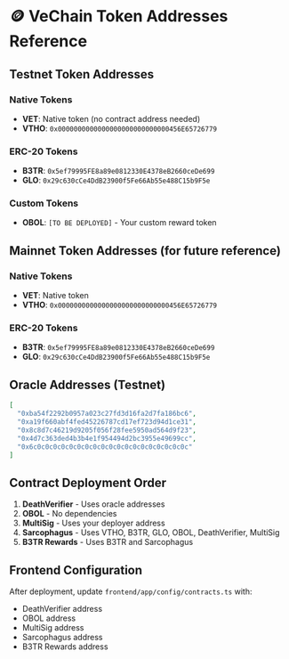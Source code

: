 # 🪙 VeChain Token Addresses Reference

## Testnet Token Addresses

### Native Tokens
- **VET**: Native token (no contract address needed)
- **VTHO**: `0x0000000000000000000000000000456E65726779`

### ERC-20 Tokens
- **B3TR**: `0x5ef79995FE8a89e0812330E4378eB2660ceDe699`
- **GLO**: `0x29c630cCe4DdB23900f5Fe66Ab55e488C15b9F5e`

### Custom Tokens
- **OBOL**: `[TO BE DEPLOYED]` - Your custom reward token

## Mainnet Token Addresses (for future reference)

### Native Tokens
- **VET**: Native token
- **VTHO**: `0x0000000000000000000000000000456E65726779`

### ERC-20 Tokens
- **B3TR**: `0x5ef79995FE8a89e0812330E4378eB2660ceDe699`
- **GLO**: `0x29c630cCe4DdB23900f5Fe66Ab55e488C15b9F5e`

## Oracle Addresses (Testnet)
```json
[
  "0xba54f2292b0957a023c27fd3d16fa2d7fa186bc6",
  "0xa19f660abf4fed45226787cd17ef723d94d1ce31",
  "0x8c8d7c46219d9205f056f28fee5950ad564d9f23",
  "0x4d7c363ded4b3b4e1f954494d2bc3955e49699cc",
  "0x6c0c0c0c0c0c0c0c0c0c0c0c0c0c0c0c0c0c0c0c"
]
```

## Contract Deployment Order
1. **DeathVerifier** - Uses oracle addresses
2. **OBOL** - No dependencies
3. **MultiSig** - Uses your deployer address
4. **Sarcophagus** - Uses VTHO, B3TR, GLO, OBOL, DeathVerifier, MultiSig
5. **B3TR Rewards** - Uses B3TR and Sarcophagus

## Frontend Configuration
After deployment, update `frontend/app/config/contracts.ts` with:
- DeathVerifier address
- OBOL address
- MultiSig address
- Sarcophagus address
- B3TR Rewards address 
